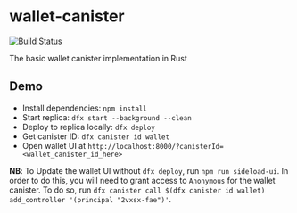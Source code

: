 # wallet-canister

[![Build Status](https://github.com/dfinity-lab/wallet-canister/workflows/build/badge.svg)](https://github.com/dfinity-lab/wallet-canister/actions?query=workflow%3Abuild)

The basic wallet canister implementation in Rust

## Demo

- Install dependencies: `npm install`
- Start replica: `dfx start --background --clean`
- Deploy to replica locally: `dfx deploy`
- Get canister ID: `dfx canister id wallet`
- Open wallet UI at `http://localhost:8000/?canisterId=<wallet_canister_id_here>`

**NB**: To Update the wallet UI without `dfx deploy`, run `npm run sideload-ui`. In order to do this, you will need to grant access to `Anonymous` for the wallet canister. To do so, run `dfx canister call $(dfx canister id wallet) add_controller '(principal "2vxsx-fae")'`.
